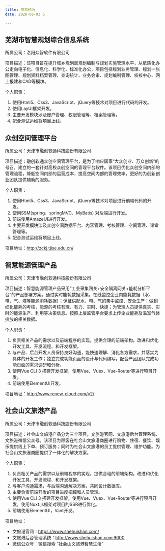 ```yaml
---
title: 项目经历
date: 2020-06-03 5

---
```


## 芜湖市智慧规划综合信息系统

所属公司：洛阳众智软件有限公司

项目描述：该项目旨在提升城乡规划局规划编制与规划实施管理水平，从纸质化办公走向电子化、信息化、科学化、标准化办公，项目包括规划业务管理、规划一张图管理、规划资料档案管理、查询统计、业务会审、规划编制管理、校核中心、网上报建和CAD等模块。

个人职责：

1. 使用Html5、Css3、JavaScript、jQuery等技术对项目进行代码的开发。
2. 使用LayUI框架开发。
3. 主要开发模块涉及账户管理、权限管理等、档案管理等。
4. 配合测试运维将项目上线。



## 众创空间管理平台

所属公司：天津市融创软通科技股份有限公司

项目描述：融创软通众创空间管理平台，是为了响应国家“大众创业、万众创新”的号召，建立的一套针对高校众创空间的管理平台软件。该项目优化众创空间内部的管理流程，降低空间内部的运营成本，提高空间内部的管理效率，更好的为创新创业团队提供辅助的服务。

个人职责：

1. 使用Html5、Css3、JavaScript、jQuery等技术对项目进行前端代码的开发。
2. 使用SSM(spring、springMVC、MyBatis) 对后端进行开发。
3. 前端使用AmazeUI进行开发。
4. 主要开发模块涉及众创空间数据平台、内容管理、考核管理、空间管理、课堂管理等。
5. 配合测试运维将项目上线。

项目地址：http://zckj.tjise.edu.cn/



## 智慧能源管理产品

所属公司：天津市融创软通科技股份有限公司

项目描述：智慧能源管理产品采用“工业采集网关+安全隔离网关+能耗分析平台”的产品部署方案。通过实时能耗数据采集，在线监控企业内能耗数据（水、电、气、煤等能源消耗数据）；保证供配水、电、气的集中监控、安全生产；做到细化能耗的考核，能源的考核有理、有力、实时、快捷；为管理人员提供真实、实时的能源生产、利用等决策信息。按照上层监管平台要求上传企业能耗及温室气体排放的相关数据。

个人职责：

1. 负责相关产品的需求以及前端程序的实现，提供合理的前端架构。改进和优化开发工具、开发流程、和开发框架。
2. 与产品、后台开发人员保持良好沟通，能快速理解、消化各方需求，并落实为具体的开发工作；独立完成功能页面的设计与代码编写，配合产品团队完成功能页面的需求调研和分析。
3. 使用Vue CLI 3 搭建开发框架，使用Vue、Vuex、Vue-Router等进行项目开发。
4. 前端使用ElementUI开发。

项目地址：http://www.renew-cloud.com/v2/

## 社会山文旅港产品

所属公司：天津市融创软通科技股份有限公司

项目描述：社会山文旅港产品分为三个项目，文旅港官网、文旅港后台管理系统、文旅港微信公众号。该项目为顾客在社会山文旅港商圈进行购物、住宿、餐饮、娱乐提供线上下单、预订服务；同时为社会山文旅港的员工提供管理、维护功能。为社会山文旅港商圈提供了一体化的解决方案。

个人职责：

1. 负责相关产品的需求以及前端程序的实现，提供合理的前端架构。改进和优化开发工具、开发流程、和开发框架。
2. 与客户沟通需求，与后端沟通解决方案，共同设计数据库。
3. 主要负责前端开发的项目进度把控和人员管理。
4. 使用Vue CLI 3 搭建开发框架，使用Vue、Vuex、Vue-Router等进行项目开发，使用Nuxt.js框架对项目的SSR进行优化。
5. 前端使用ElementUI，Vant开发。

项目地址：

- 文旅港官网：https://www.shehuishan.com/
- 文旅港后台管理系统：http://www.shehuishan.com:9000
- 微信公众号：微信搜索 “社会山文旅港智慧生活”
